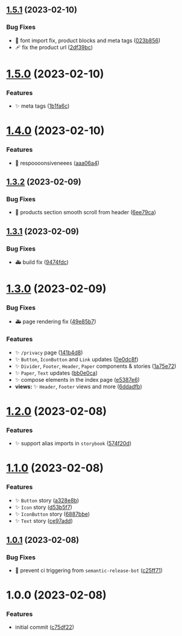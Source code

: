 ## [1.5.1](https://github.com/spilnotaxyz/website/compare/v1.5.0...v1.5.1) (2023-02-10)


### Bug Fixes

* 🐛 font import fix, product blocks and meta tags ([023b856](https://github.com/spilnotaxyz/website/commit/023b8565947a790e49ba1e3d59b4c9d846f6b15e))
* 🩹 fix the product url ([2df39bc](https://github.com/spilnotaxyz/website/commit/2df39bc3571d1b34eea0df77a1742de0a68faccf))

# [1.5.0](https://github.com/spilnotaxyz/website/compare/v1.4.0...v1.5.0) (2023-02-10)


### Features

* ✨ meta tags ([1b1fa6c](https://github.com/spilnotaxyz/website/commit/1b1fa6cd3672740169ff2476d6f07c77523ddb1f))

# [1.4.0](https://github.com/spilnotaxyz/website/compare/v1.3.2...v1.4.0) (2023-02-10)


### Features

* 📱 respoooonsiveneees ([aaa06a4](https://github.com/spilnotaxyz/website/commit/aaa06a4f379227820db194d91c2ae1864eb9304f))

## [1.3.2](https://github.com/spilnotaxyz/website/compare/v1.3.1...v1.3.2) (2023-02-09)


### Bug Fixes

* 🐛 products section smooth scroll from header ([6ee79ca](https://github.com/spilnotaxyz/website/commit/6ee79ca3e4528cad0597a372f44d18a98904772f))

## [1.3.1](https://github.com/spilnotaxyz/website/compare/v1.3.0...v1.3.1) (2023-02-09)


### Bug Fixes

* 🚑️ build fix ([9474fdc](https://github.com/spilnotaxyz/website/commit/9474fdc2bcc511e7b76766339d7b9a66024b3dbe))

# [1.3.0](https://github.com/spilnotaxyz/website/compare/v1.2.0...v1.3.0) (2023-02-09)


### Bug Fixes

* 🚑️ page rendering fix ([49e85b7](https://github.com/spilnotaxyz/website/commit/49e85b7168cc39dccf209a5251b87f93d536cebf))


### Features

* ✨ `/privacy` page ([141b4d8](https://github.com/spilnotaxyz/website/commit/141b4d8fc9085e4d625112f023781de3defa8f7a))
* ✨ `Button`, `IconButton` and `Link` updates ([0e0dc8f](https://github.com/spilnotaxyz/website/commit/0e0dc8f57decc1f88c6c0f236c03477177cc0883))
* ✨ `Divider`, `Footer`, `Header`, `Paper` components & stories ([1a75e72](https://github.com/spilnotaxyz/website/commit/1a75e72acdb7801b76c78234a8cc6e0b5ec8bc25))
* ✨ `Paper`, `Text` updates ([bb0e0ca](https://github.com/spilnotaxyz/website/commit/bb0e0ca8cc9f2409350272e56cdaebb7af7b7ce0))
* ✨ compose elements in the index page ([e5387e6](https://github.com/spilnotaxyz/website/commit/e5387e6c5e74a89369f7b5c2e9c9fa50b29245d1))
* **views:** ✨ `Header`, `Footer` views and more ([6ddadfb](https://github.com/spilnotaxyz/website/commit/6ddadfb60a97d224aab9a16fa8417e19c7aec797))

# [1.2.0](https://github.com/spilnotaxyz/website/compare/v1.1.0...v1.2.0) (2023-02-08)


### Features

* ✨ support alias imports in `storybook` ([574f20d](https://github.com/spilnotaxyz/website/commit/574f20d628c6d3676cefc7acad7d111a7e1e7648))

# [1.1.0](https://github.com/spilnotaxyz/website/compare/v1.0.1...v1.1.0) (2023-02-08)


### Features

* ✨ `Button` story ([a328e8b](https://github.com/spilnotaxyz/website/commit/a328e8b04bb269d2d40d52f9a8662c0baa492ca9))
* ✨ `Icon` story ([d53b5f7](https://github.com/spilnotaxyz/website/commit/d53b5f7b0978b33ee71e2f67fa63cca56ccc839d))
* ✨ `IconButton` story ([6887bbe](https://github.com/spilnotaxyz/website/commit/6887bbed557f15655a0ae38bb3d6e3faf48728b6))
* ✨ `Text` story ([ce97add](https://github.com/spilnotaxyz/website/commit/ce97add234164687cd25f7e6cf7a7be97361090a))

## [1.0.1](https://github.com/spilnotaxyz/website/compare/v1.0.0...v1.0.1) (2023-02-08)


### Bug Fixes

* 💚 prevent ci triggering from `semantic-release-bot` ([c25ff71](https://github.com/spilnotaxyz/website/commit/c25ff717cd53e93a1cb24c5913ac19a496c4703f))

# 1.0.0 (2023-02-08)


### Features

* initial commit ([c75df22](https://github.com/spilnotaxyz/website/commit/c75df221e23a2f67db59a02372e6e087e4850808))
